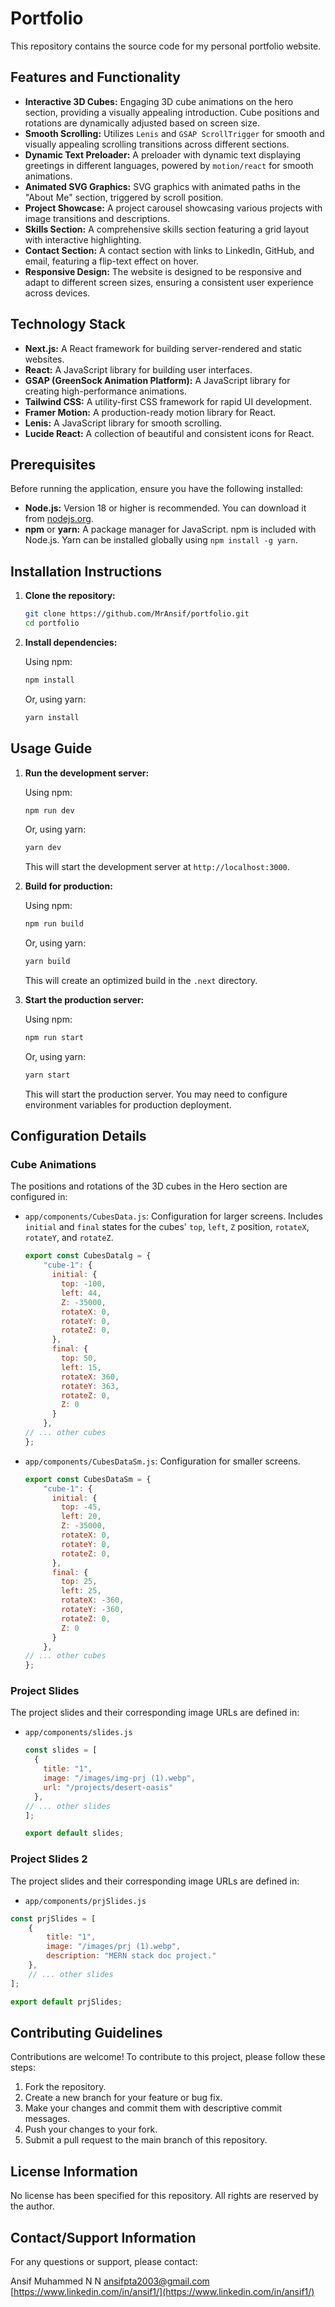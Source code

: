 # Portfolio

This repository contains the source code for my personal portfolio website.

## Features and Functionality

*   **Interactive 3D Cubes:** Engaging 3D cube animations on the hero section, providing a visually appealing introduction. Cube positions and rotations are dynamically adjusted based on screen size.
*   **Smooth Scrolling:** Utilizes `Lenis` and `GSAP ScrollTrigger` for smooth and visually appealing scrolling transitions across different sections.
*   **Dynamic Text Preloader:**  A preloader with dynamic text displaying greetings in different languages, powered by `motion/react` for smooth animations.
*   **Animated SVG Graphics:** SVG graphics with animated paths in the "About Me" section, triggered by scroll position.
*   **Project Showcase:** A project carousel showcasing various projects with image transitions and descriptions.
*   **Skills Section:** A comprehensive skills section featuring a grid layout with interactive highlighting.
*   **Contact Section:** A contact section with links to LinkedIn, GitHub, and email, featuring a flip-text effect on hover.
*   **Responsive Design:**  The website is designed to be responsive and adapt to different screen sizes, ensuring a consistent user experience across devices.

## Technology Stack

*   **Next.js:** A React framework for building server-rendered and static websites.
*   **React:** A JavaScript library for building user interfaces.
*   **GSAP (GreenSock Animation Platform):** A JavaScript library for creating high-performance animations.
*   **Tailwind CSS:** A utility-first CSS framework for rapid UI development.
*   **Framer Motion:** A production-ready motion library for React.
*   **Lenis:** A JavaScript library for smooth scrolling.
*   **Lucide React:** A collection of beautiful and consistent icons for React.

## Prerequisites

Before running the application, ensure you have the following installed:

*   **Node.js:** Version 18 or higher is recommended.  You can download it from [nodejs.org](https://nodejs.org/).
*   **npm** or **yarn:**  A package manager for JavaScript. npm is included with Node.js. Yarn can be installed globally using `npm install -g yarn`.

## Installation Instructions

1.  **Clone the repository:**

    ```bash
    git clone https://github.com/MrAnsif/portfolio.git
    cd portfolio
    ```

2.  **Install dependencies:**

    Using npm:

    ```bash
    npm install
    ```

    Or, using yarn:

    ```bash
    yarn install
    ```

## Usage Guide

1.  **Run the development server:**

    Using npm:

    ```bash
    npm run dev
    ```

    Or, using yarn:

    ```bash
    yarn dev
    ```

    This will start the development server at `http://localhost:3000`.

2.  **Build for production:**

    Using npm:

    ```bash
    npm run build
    ```

    Or, using yarn:

    ```bash
    yarn build
    ```

    This will create an optimized build in the `.next` directory.

3.  **Start the production server:**

    Using npm:

    ```bash
    npm run start
    ```

    Or, using yarn:

    ```bash
    yarn start
    ```

    This will start the production server.  You may need to configure environment variables for production deployment.

## Configuration Details

### Cube Animations

The positions and rotations of the 3D cubes in the Hero section are configured in:

*   `app/components/CubesData.js`: Configuration for larger screens. Includes `initial` and `final` states for the cubes' `top`, `left`, `Z` position, `rotateX`, `rotateY`, and `rotateZ`.

    ```javascript
    export const CubesDatalg = {
        "cube-1": {
          initial: {
            top: -100,
            left: 44,
            Z: -35000,
            rotateX: 0,
            rotateY: 0,
            rotateZ: 0,
          },
          final: {
            top: 50,
            left: 15,
            rotateX: 360,
            rotateY: 363,
            rotateZ: 0,
            Z: 0
          }
        },
    // ... other cubes
    };
    ```

*   `app/components/CubesDataSm.js`: Configuration for smaller screens.

    ```javascript
    export const CubesDataSm = {
        "cube-1": {
          initial: {
            top: -45,
            left: 20,
            Z: -35000,
            rotateX: 0,
            rotateY: 0,
            rotateZ: 0,
          },
          final: {
            top: 25,
            left: 25,
            rotateX: -360,
            rotateY: -360,
            rotateZ: 0,
            Z: 0
          }
        },
    // ... other cubes
    };
    ```

### Project Slides

The project slides and their corresponding image URLs are defined in:

*   `app/components/slides.js`

    ```javascript
    const slides = [
      {
        title: "1",
        image: "/images/img-prj (1).webp",
        url: "/projects/desert-oasis"
      },
    // ... other slides
    ];

    export default slides;
    ```

### Project Slides 2

The project slides and their corresponding image URLs are defined in:

*   `app/components/prjSlides.js`

```javascript
const prjSlides = [
    {
        title: "1",
        image: "/images/prj (1).webp",
        description: "MERN stack doc project."
    },
    // ... other slides
];

export default prjSlides;
```

## Contributing Guidelines

Contributions are welcome! To contribute to this project, please follow these steps:

1.  Fork the repository.
2.  Create a new branch for your feature or bug fix.
3.  Make your changes and commit them with descriptive commit messages.
4.  Push your changes to your fork.
5.  Submit a pull request to the main branch of this repository.

## License Information

No license has been specified for this repository.  All rights are reserved by the author.

## Contact/Support Information

For any questions or support, please contact:

Ansif Muhammed N N
ansifpta2003@gmail.com
[https://www.linkedin.com/in/ansif1/](https://www.linkedin.com/in/ansif1/)